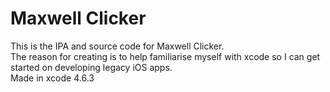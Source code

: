 # Maxwell Clicker
This is the IPA and source code for Maxwell Clicker.   
The reason for creating is to help familiarise myself with xcode so I can get started on developing legacy iOS apps.  
Made in xcode 4.6.3
